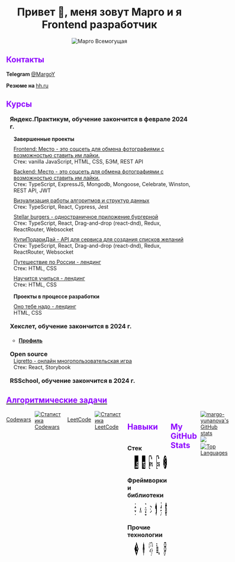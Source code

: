 <h1 align="center">Привет 🖖, меня зовут Марго и я<br> Frontend разработчик</h1>

<div align="center"><img width="350px" src="./images/144.gif" alt="Марго Всемогущая" /></div>

<h2 style="color: #8e00ff;">Контакты</h2>

<b>Telegram </b><a target="_blank" href="https://t.me/MargoY"><span>@MargoY</span></a>

<b>Резюме на </b><a target="_blank" href="https://hh.ru/resume/308fa690ff0c7281a20039ed1f394354427034"><span>hh.ru</span></a>



<section>
  <h2 style="color: #8e00ff;">Курсы</h2>

  <ul style="list-style-type:none; padding-inline-start: 10px;">
    <li>
      <h3 style="margin-block-start: 18px;margin-block-end: 0px;">
        Яндекс.Практикум, обучение закончится в феврале 2024 г.
      </h3>

  <ul style="list-style-type:none;padding-inline-start: 10px;display: flex;flex-direction: column; gap: 10px;">
    <h4 style="margin-block-start: 15px;margin-block-end: 0px;">Завершенные проекты</h4>
    <li style="display: flex; flex-direction: column;">
      <a target="_blank" href="https://github.com/margo-yunanova/mesto-project">Frontend: Место - это соцсеть для
        обмена
        фотографиями с возможностью ставить им лайки.</a>
      <span>Стек: vanilla JavaScript, HTML, CSS, БЭМ, REST API</span>
    </li>
    <li style="display: flex; flex-direction: column;">
      <a target="_blank" href="https://github.com/margo-yunanova/mesto-project-plus">Backend: Место - это соцсеть
        для
        обмена фотографиями
        с возможностью ставить им лайки.</a>
      <span>Стек: TypeScript, ExpressJS, Mongodb, Mongoose, Celebrate, Winston, REST API, JWT</span>
    </li>
    <li style="display: flex; flex-direction: column;">
      <a target="_blank" href="https://github.com/margo-yunanova/algososh">Визуализация работы алгоритмов и
        структур
        данных</a><span>Стек:
        TypeScript, React, Cypress, Jest</span>
    </li>
    <li style="display: flex; flex-direction: column;">
      <a target="_blank" href="https://github.com/margo-yunanova/react-burger">Stellar burgers - одностраничное
        приложение
        бургерной</a>
      <span>Стек: TypeScript, React, Drag-and-drop (react-dnd), Redux, ReactRouter, Websocket</span>
    </li>
    <li style="display: flex; flex-direction: column;">
      <a target="_blank" href="https://github.com/margo-yunanova/kupipodariday-backend">КупиПодариДай - API для
        сервиса для
        создания списков желаний</a>
      <span>Стек: TypeScript, React, Drag-and-drop (react-dnd), Redux, ReactRouter, Websocket</span>
    </li>
    <li style="display: flex; flex-direction: column;">
      <a target="_blank" href="https://github.com/margo-yunanova/russian-travel">Путешествие по России -
        лендинг</a>
      <span>Стек: HTML, CSS</span>
    </li>
    <li style="display: flex; flex-direction: column;">
      <a target="_blank" href="https://github.com/margo-yunanova/how-to-learn-plus">Научится учиться - лендинг</a>
      <span>Стек: HTML, CSS</span>
    </li>
  </ul>

  <ul style="list-style-type:none;padding-inline-start: 10px;display: flex;flex-direction: column; gap: 10px;">
    <h4 style="margin-block-start: 15px;margin-block-end: 0px;">Проекты в процессе разработки</h4>
    <li style="display: flex; flex-direction: column;">
      <a target="_blank" href="https://github.com/margo-yunanova/ono-tebe-nado">Оно тебе надо - лендинг</a>
      <span>HTML, CSS</span>
    </li>

  </ul>
</li>
<li>
  <h3 style="margin-block-start: 18px;margin-block-end: 0px;">
    Хекслет, обучение закончится в 2024 г.
  </h3>
  <ul>
    <li>
      <h4>
        <a target="_blank" href="https://ru.hexlet.io/u/margo-yunanova">Профиль</a>
      </h4>
     </li>
  </ul>
</li>
<li>
  <h3 style="margin-block-start: 18px;margin-block-end: 0px;">
    Open source
  </h3>
  <ul style="list-style-type:none;padding-inline-start: 10px;">
    <li style="display: flex; flex-direction: column;">
      <a target="_blank" href="https://github.com/MemeBattle/monorepo">Ligretto - онлайн многопользовательская игра</a>
      <span>Стек: React, Storybook</span>
     </li>
   </ul>
  <li>
  <h3 style="margin-block-start: 18px;margin-block-end: 0px;">
    RSSchool, обучение закончится в 2024 г.
  </h3>
  <ul style="list-style-type:none;padding-inline-start: 10px;">
    
  </ul>
</li>
  </ul>
</section>


<a target="_blank" href="https://github.com/margo-yunanova/javascript-algorithms">
<h2 style="color: #8e00ff;">Алгоритмические задачи</h2>
</a>

<ul style=" display: flex; gap: 10px; list-style-type:none;padding-inline-start: 0px;">

<a target="_blank" href="https://www.codewars.com/users/rsschool_7a85748007a54f51">Codewars</a>

<a target="_blank" href="https://www.codewars.com/users/rsschool_7a85748007a54f51">
  <img src="https://github.r2v.ch/codewars?user=rsschool_7a85748007a54f51" alt="Статистика Codewars" style="width: 400px" /></a>
  
<a target="_blank" href="https://www.codewars.com/users/rsschool_7a85748007a54f51">LeetCode</a>

<a target="_blank" href="https://github.com/margo-yunanova/javascript-algorithms/tree/main/leetcode">
  <img src="https://leetcode-stats-six.vercel.app/?username=margoYunanova&theme=dark" alt="Статистика LeetCode" style="width: 400px" /></a>


<section>
  <h2 style="color: #8e00ff;">Навыки</h2>

  <div>
    <div style="display: flex; flex-direction: column; gap: 10px;">
      <h3 style="margin-block-start: 18px;margin-block-end: 0px;">Стек</h3>
      <div style="display: flex; gap: 10px; margin-left: 20px;">
        <a href="https://www.flaticon.com/free-icons/javascript"><img src="./images/javascript.svg" width="36" height="36" alt="icon javascript" /></a>
        <a href="https://www.flaticon.com/free-icons/typescript"><img src="./images/typescript.png" width="36" height="36" alt="icon typescript" /></a>
        <a href=" https://www.flaticon.com/free-icons/html"><img src="./images/html.png" width="36" height="36" alt="icon html5" /></a>
        <a href="https://www.flaticon.com/free-icons/css"><img src="./images/css.png" width="36" height="36" alt="icon css" /></a>
        <a href="https://simpleicons.org/"><img src="./images/sass.svg" width="36" height="36" alt="icon css" /></a>
      </div>
    </div>
  </div>
  <div style="display: flex; flex-direction: column; gap: 10px;">
    <h3 style="margin-block-start: 18px;margin-block-end: 0px;">Фреймворки и библиотеки</h3>
    <div style="display: flex; gap: 10px; margin-left: 20px;">
      <a href="https://simpleicons.org/"><img src="./images/react.svg" width="36" height="36" alt="icon react" /></a>
      <a href="https://simpleicons.org/"><img src="./images/reactrouter.svg" width="36" height="36" alt="icon reactrouter" /></a>
      <a href="https://simpleicons.org/"><img src="./images/redux.svg" width="36" height="36" alt="icon redux" /></a>
      <a href="https://simpleicons.org/"><img src="./images/express.svg" width="36" height="36" alt="icon express" /></a>
      <a href="https://simpleicons.org/"><img src="./images/nestjs.svg" width="36" height="36" alt="icon nestjs" /></a>
      <a href="https://simpleicons.org/"><img src="./images/jest.svg" width="36" height="36" alt="icon jest" /></a>
      <a href="https://simpleicons.org/"><img src="./images/cypress.svg" width="36" height="36" alt="icon cypress" /></a>
    </div>
  </div>

  <div style="display: flex; flex-direction: column; gap: 10px;">
    <h3 style="margin-block-start: 18px;margin-block-end: 0px;">Прочие технологии</h3>
    <div style="display: flex; gap: 10px; margin-left: 20px;">
      <a href="https://www.flaticon.com/free-icons"><img src="./images/git.svg" width="36" height="36" alt="icon  git" /></a>
      <a href="https://www.flaticon.com/free-icons"><img src="./images/mongodb.svg" width="36" height="36" alt="icon mongo" /></a>
      <a href="https://www.flaticon.com/free-icons"><img src="./images/postgresql.svg" width="36" height="36" alt="icon postgresql" /></a>
      <a href="https://www.flaticon.com/free-icons"><img src="./images/bem.svg" width="36" height="36" alt="icon bem" /></a>
      <a href="https://www.flaticon.com/free-icons"><img src="./images/figma.svg" width="36" height="36" alt="figma" /></a>
    </div>
  </div>
</section>

<!-- <b>Социальные сети</b>

<p align="left"> <a target="_blank" href="https://www.github.com/margo-yunanova" target="_blank" rel="noreferrer"><img src="https://raw.githubusercontent.com/danielcranney/readme-generator/main/public/icons/socials/github.svg" width="32" height="32" /></a></p> -->

<h2 style="color: #8e00ff;">My GitHub Stats</h2>

<div>
<a target="_blank" href="http://www.github.com/margo-yunanova"><img
      src="https://github-readme-stats.vercel.app/api?username=margo-yunanova&show_icons=true&hide=stars,&count_private=true&title_color=a855f7&text_color=ffffff&icon_color=a855f7&bg_color=000000&hide_border=true&show_icons=true"
      alt="margo-yunanova's GitHub stats" style="width: 400px" /></a>
<a target="_blank" href="http://www.github.com/margo-yunanova"><img
        src="https://github-readme-streak-stats.herokuapp.com/?user=margo-yunanova&stroke=ffffff&background=000000&ring=a855f7&fire=a855f7&currStreakNum=ffffff&currStreakLabel=a855f7&sideNums=ffffff&sideLabels=ffffff&dates=ffffff&hide_border=true"
        style="width: 400px" /></a>
<a target="_blank" href="https://github.com/margo-yunanova"><img
      src="https://github-readme-stats.vercel.app/api/top-langs/?username=margo-yunanova&langs_count=10&title_color=a855f7&text_color=ffffff&icon_color=a855f7&bg_color=000000&hide_border=true&locale=en&custom_title=Top%20%Languages"
      alt="Top Languages" /></a>
</div>
